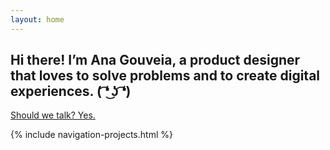 ```yaml
---
layout: home
---
```


<section>

  <h1>Hi there! I’m Ana Gouveia, a product designer that loves to solve problems and to create digital experiences. ( ͡❛ ͜ʖ ͡❛)</h1>

  <p><a href="my_contacts.html">Should we talk? Yes.</a></p> 
  
  {% include navigation-projects.html %} <!-- incluir imagens dos projetos com links para cada projeto mas sem títulos-->

</section>